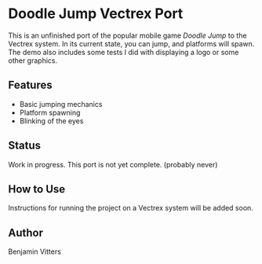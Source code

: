 # Doodle Jump Vectrex Port

This is an unfinished port of the popular mobile game *Doodle Jump* to the Vectrex system. In its current state, you can jump, and platforms will spawn.
The demo also includes some tests I did with displaying a logo or some other graphics.

## Features

- Basic jumping mechanics
- Platform spawning
- Blinking of the eyes

## Status

Work in progress. This port is not yet complete. (probably never)

## How to Use

Instructions for running the project on a Vectrex system will be added soon.

## Author

Benjamin Vitters
